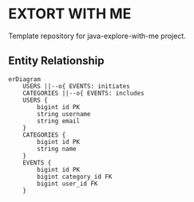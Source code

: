 # EXTORT WITH ME
Template repository for java-explore-with-me project.

## Entity Relationship

```mermaid
erDiagram
    USERS ||--o{ EVENTS: initiates
    CATEGORIES ||--o{ EVENTS: includes
    USERS {
        bigint id PK
        string username
        string email
    }
    CATEGORIES {
        bigint id PK
        string name
    }
    EVENTS {
        bigint id PK
        bigint category_id FK
        bigint user_id FK
    }
```